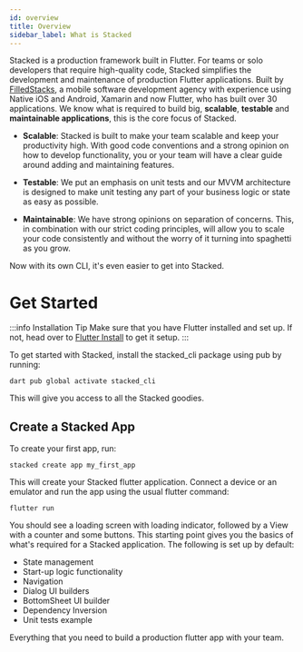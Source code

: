 ```yaml
---
id: overview
title: Overview
sidebar_label: What is Stacked
---
```


Stacked is a production framework built in Flutter. For teams or solo developers that require high-quality code, Stacked simplifies the development and maintenance of production Flutter applications. Built by [FilledStacks](https://www.youtube.com/filledstacks), a mobile software development agency with experience using Native iOS and Android, Xamarin and now Flutter, who has built over 30 applications. We know what is required to build big, **scalable**, **testable** and **maintainable applications**, this is the core focus of Stacked.

- **Scalable**: Stacked is built to make your team scalable and keep your productivity high. With good code conventions and a strong opinion on how to develop functionality, you or your team will have a clear guide around adding and maintaining features.

- **Testable**: We put an emphasis on unit tests and our MVVM architecture is designed to make unit testing any part of your business logic or state as easy as possible.

- **Maintainable**: We have strong opinions on separation of concerns. This, in combination with our strict coding principles, will allow you to scale your code consistently and without the worry of it turning into spaghetti as you grow.

Now with its own CLI, it's even easier to get into Stacked.


# Get Started

:::info Installation Tip
Make sure that you have Flutter installed and set up. If not, head over to [Flutter Install](https://docs.flutter.dev/get-started/install) to get it setup.
:::

To get started with Stacked, install the stacked_cli package using pub by running:

```shell
dart pub global activate stacked_cli
```

This will give you access to all the Stacked goodies.


## Create a Stacked App

To create your first app, run:

```shell
stacked create app my_first_app
```

This will create your Stacked flutter application. Connect a device or an emulator and run the app using the usual flutter command:

```shell
flutter run
```

You should see a loading screen with loading indicator, followed by a View with a counter and some buttons. This starting point gives you the basics of what's required for a Stacked application. The following is set up by default:

- State management
- Start-up logic functionality
- Navigation
- Dialog UI builders
- BottomSheet UI builder
- Dependency Inversion
- Unit tests example

Everything that you need to build a production flutter app with your team.